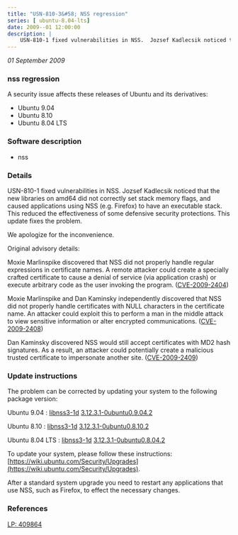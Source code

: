 ```yaml
---
title: "USN-810-3&#58; NSS regression"
series: [ ubuntu-8.04-lts]
date: 2009--01 12:00:00
description: |
    USN-810-1 fixed vulnerabilities in NSS.  Jozsef Kadlecsik noticed that the new libraries on amd64 did not correctly set stack memory flags, and caused applications using NSS (e.g. Firefox) to have an executable stack. This reduced the effectiveness of some defensive security protections.  This update fixes the problem.
--- 
```

 
 

*01 September 2009*

### nss regression

A security issue affects these releases of Ubuntu and its derivatives:

* Ubuntu 9.04
* Ubuntu 8.10
* Ubuntu 8.04 LTS

### Software description

* nss 

### Details

USN-810-1 fixed vulnerabilities in NSS. Jozsef Kadlecsik noticed that the new libraries on amd64 did not correctly set stack memory flags, and caused applications using NSS (e.g. Firefox) to have an executable stack. This reduced the effectiveness of some defensive security protections. This update fixes the problem.

We apologize for the inconvenience.

Original advisory details:

 Moxie Marlinspike discovered that NSS did not properly handle regular expressions in certificate names. A remote attacker could create a specially crafted certificate to cause a denial of service (via application crash) or execute arbitrary code as the user invoking the program. ([CVE-2009-2404](http://people.ubuntu.com/~ubuntu-security/cve/CVE-2009-2404))

 Moxie Marlinspike and Dan Kaminsky independently discovered that NSS did not properly handle certificates with NULL characters in the certificate name. An attacker could exploit this to perform a man in the middle attack to view sensitive information or alter encrypted communications. ([CVE-2009-2408](http://people.ubuntu.com/~ubuntu-security/cve/CVE-2009-2408))

 Dan Kaminsky discovered NSS would still accept certificates with MD2 hash signatures. As a result, an attacker could potentially create a malicious trusted certificate to impersonate another site. ([CVE-2009-2409](http://people.ubuntu.com/~ubuntu-security/cve/CVE-2009-2409)) 

### Update instructions

The problem can be corrected by updating your system to the following package version:

Ubuntu 9.04
 : [libnss3-1d](https://launchpad.net/ubuntu/+source/nss) <span> [3.12.3.1-0ubuntu0.9.04.2](https://launchpad.net/ubuntu/+source/nss/3.12.3.1-0ubuntu0.9.04.2) </span> 

Ubuntu 8.10
 : [libnss3-1d](https://launchpad.net/ubuntu/+source/nss) <span> [3.12.3.1-0ubuntu0.8.10.2](https://launchpad.net/ubuntu/+source/nss/3.12.3.1-0ubuntu0.8.10.2) </span> 

Ubuntu 8.04 LTS
 : [libnss3-1d](https://launchpad.net/ubuntu/+source/nss) <span> [3.12.3.1-0ubuntu0.8.04.2](https://launchpad.net/ubuntu/+source/nss/3.12.3.1-0ubuntu0.8.04.2) </span> 

To update your system, please follow these instructions: [https://wiki.ubuntu.com/Security/Upgrades](https://wiki.ubuntu.com/Security/Upgrades).

After a standard system upgrade you need to restart any applications that use NSS, such as Firefox, to effect the necessary changes. 

### References

 
 [LP: 409864](https://launchpad.net/bugs/409864)
 

